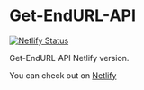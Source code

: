# Get-EndURL-API
[![Netlify Status](https://api.netlify.com/api/v1/badges/0c02ee51-d6e7-497d-a30f-b57a77916634/deploy-status)](https://app.netlify.com/sites/get-endurl-api/deploys)

Get-EndURL-API Netlify version.

You can check out on [Netlify](https://get-endurl-api.netlify.app/.netlify/functions/index)
